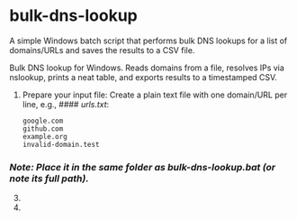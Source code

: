 # bulk-dns-lookup
A simple Windows batch script that performs bulk DNS lookups for a list of domains/URLs and saves the results to a CSV file.

Bulk DNS lookup for Windows. Reads domains from a file, resolves IPs via nslookup, prints a neat table, and exports results to a timestamped CSV.

1. Prepare your input file:
     Create a plain text file with one domain/URL per line, e.g., #### *urls.txt*:
      ```
      google.com
      github.com
      example.org
      invalid-domain.test
      ```
### *Note: Place it in the same folder as bulk-dns-lookup.bat (or note its full path).*


3. 
4. 
